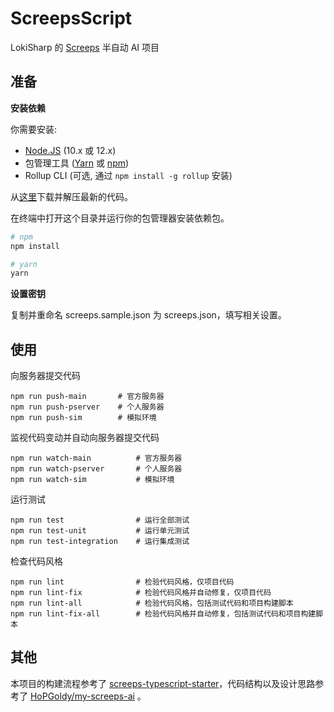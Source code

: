 # ScreepsScript

LokiSharp 的 [Screeps](https://screeps.com/a/#!/map) 半自动 AI 项目

## 准备

**安装依赖**

你需要安装:

- [Node.JS](https://nodejs.org/en/download) (10.x 或 12.x)
- 包管理工具 ([Yarn](https://yarnpkg.com/en/docs/getting-started) 或 [npm](https://docs.npmjs.com/getting-started/installing-node))
- Rollup CLI (可选, 通过 `npm install -g rollup` 安装)

从[这里](https://github.com/LokiSharp/ScreepsScript/archive/master.zip)下载并解压最新的代码。

在终端中打开这个目录并运行你的包管理器安装依赖包。

```bash
# npm
npm install

# yarn
yarn
```

**设置密钥**

复制并重命名 screeps.sample.json 为 screeps.json，填写相关设置。

## 使用

向服务器提交代码

```
npm run push-main       # 官方服务器
npm run push-pserver    # 个人服务器
npm run push-sim        # 模拟环境
```

监视代码变动并自动向服务器提交代码

```
npm run watch-main          # 官方服务器
npm run watch-pserver       # 个人服务器
npm run watch-sim           # 模拟环境
```

运行测试

```
npm run test                # 运行全部测试
npm run test-unit           # 运行单元测试
npm run test-integration    # 运行集成测试
```

检查代码风格

```
npm run lint                # 检验代码风格，仅项目代码
npm run lint-fix            # 检验代码风格并自动修复，仅项目代码
npm run lint-all            # 检验代码风格，包括测试代码和项目构建脚本
npm run lint-fix-all        # 检验代码风格并自动修复，包括测试代码和项目构建脚本
```

## 其他

本项目的构建流程参考了 [screeps-typescript-starter](https://github.com/screepers/screeps-typescript-starter)，代码结构以及设计思路参考了 [HoPGoldy/my-screeps-ai](https://github.com/HoPGoldy/my-screeps-ai) 。
